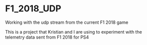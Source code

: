# F1_2018_UDP
Working with the udp stream from the current F1 2018 game

This is a project that Kristian and I are using to experiment with the telemetry data sent from F1 2018 for PS4
